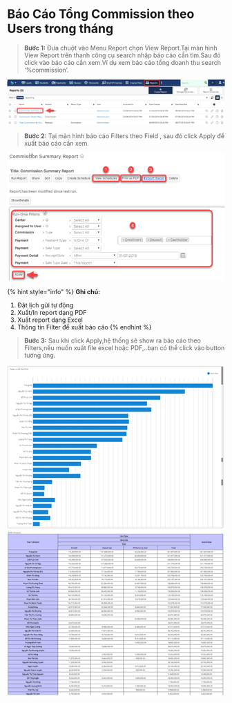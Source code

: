 # Báo Cáo Tổng Commission theo Users trong tháng

> **Bước 1:** Đưa chuột vào Menu Report chọn View Report.Tại màn hình View Report trên thanh công cụ search nhập báo cáo cần tìm.Sau đó click vào báo cáo cần xem.Ví dụ xem báo cáo tổng doanh thu search ‘%commission’.

![](../.gitbook/assets/tongcom1.png)

> **Bước 2:** Tại màn hình báo cáo Filters theo Field , sau đó click Apply để xuất báo cáo cần xem.

![](../.gitbook/assets/tongcom2.png)

{% hint style="info" %}
**Ghi chú:**

1. Đặt lịch gửi tự động
2. Xuất/In report dạng PDF
3. Xuất report dạng Excel
4. Thông tin Filter để xuất báo cáo
{% endhint %}

> **Bước 3:** Sau khi click Apply,hệ thống sẽ show ra báo cáo theo Filters,nếu muốn xuất file excel hoặc PDF,..bạn có thể click vào button tương ứng.

![](../.gitbook/assets/tongcom3.png)
